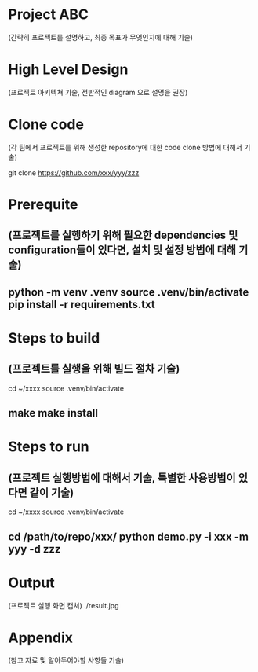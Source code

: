# Project ABC
(간략히 프로젝트를 설명하고, 최종 목표가 무엇인지에 대해 기술)  

# High Level Design
(프로젝트 아키텍쳐 기술, 전반적인 diagram 으로 설명을 권장)  

# Clone code
(각 팀에서 프로젝트를 위해 생성한 repository에 대한 code clone 방법에 대해서 기술)  

git clone https://github.com/xxx/yyy/zzz  

#  Prerequite
(프로잭트를 실행하기 위해 필요한 dependencies 및 configuration들이 있다면, 설치 및 설정 방법에 대해 기술)  
---
python -m venv .venv
source .venv/bin/activate
pip install -r requirements.txt  
---

# Steps to build
(프로젝트를 실행을 위해 빌드 절차 기술)
---
cd ~/xxxx
source .venv/bin/activate

make
make install  
---


# Steps to run
(프로젝트 실행방법에 대해서 기술, 특별한 사용방법이 있다면 같이 기술)
---
cd ~/xxxx
source .venv/bin/activate

cd /path/to/repo/xxx/
python demo.py -i xxx -m yyy -d zzz  
---

# Output
(프로젝트 실행 화면 캡쳐)
./result.jpg

# Appendix
(참고 자료 및 알아두어야할 사항들 기술)

